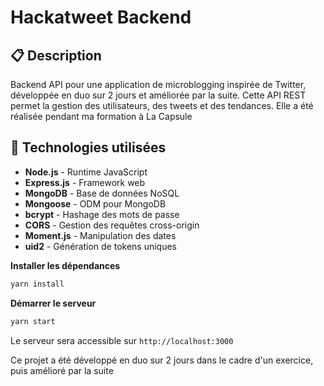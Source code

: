 # Hackatweet Backend

## 📋 Description

Backend API pour une application de microblogging inspirée de Twitter, développée en duo sur 2 jours et améliorée par la suite. Cette API REST permet la gestion des utilisateurs, des tweets et des tendances.
Elle a été réalisée pendant ma formation à La Capsule

## 🚀 Technologies utilisées

- **Node.js** - Runtime JavaScript
- **Express.js** - Framework web
- **MongoDB** - Base de données NoSQL
- **Mongoose** - ODM pour MongoDB
- **bcrypt** - Hashage des mots de passe
- **CORS** - Gestion des requêtes cross-origin
- **Moment.js** - Manipulation des dates
- **uid2** - Génération de tokens uniques

**Installer les dépendances**

```bash
yarn install
```

**Démarrer le serveur**

```bash
yarn start
```

Le serveur sera accessible sur `http://localhost:3000`

Ce projet a été développé en duo sur 2 jours dans le cadre d'un exercice, puis amélioré par la suite
